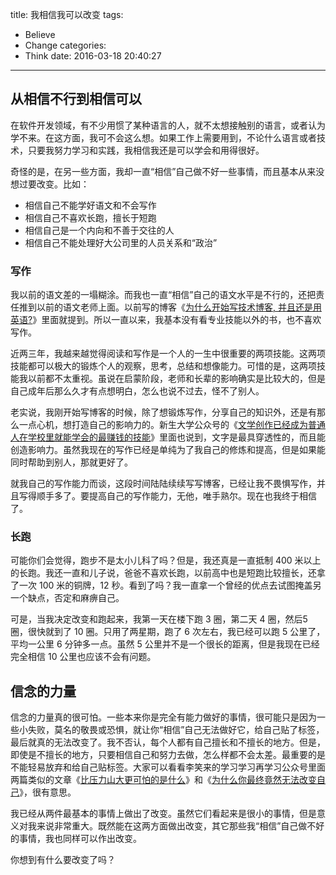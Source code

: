 title: 我相信我可以改变
tags:
  - Believe
  - Change
categories:
  - Think
date: 2016-03-18 20:40:27
---

## 从相信不行到相信可以 

在软件开发领域，有不少用惯了某种语言的人，就不太想接触别的语言，或者认为学不来。在这方面，我可不会这么想。如果工作上需要用到，不论什么语言或者技术，只要我努力学习和实践，我相信我还是可以学会和用得很好。

奇怪的是，在另一些方面，我却一直“相信”自己做不好一些事情，而且基本从来没想过要改变。比如：  

* 相信自己不能学好语文和不会写作  
* 相信自己不喜欢长跑，擅长于短跑  
* 相信自己是一个内向和不善于交往的人  
* 相信自己不能处理好大公司里的人员关系和“政治”  

### 写作

[为什么开始写技术博客, 并且还是用英语?]: http://www.thinkingincrowd.me/2013/01/01/why-i-start-blogging-and-in-english/  
[文学创作已经成为普通人在学校里就能学会的最赚钱的技能]: http://t.cn/RGdHphr  

我以前的语文差的一塌糊涂。而我也一直“相信”自己的语文水平是不行的，还把责任推到以前的语文老师上面。以前写的博客《[为什么开始写技术博客, 并且还是用英语?][]》里面就提到。所以一直以来，我基本没有看专业技能以外的书，也不喜欢写作。

近两三年，我越来越觉得阅读和写作是一个人的一生中很重要的两项技能。这两项技能都可以极大的锻炼个人的观察，思考，总结和想像能力。可惜的是，这两项技能我以前都不太重视。虽说在启蒙阶段，老师和长辈的影响确实是比较大的，但是自己成年后那么久才有点想明白，怎么也说不过去，怪不了别人。  

老实说，我刚开始写博客的时候，除了想锻炼写作，分享自己的知识外，还是有那么一点心机，想打造自己的影响力的。新生大学公众号的《[文学创作已经成为普通人在学校里就能学会的最赚钱的技能][]》里面也说到，文字是最具穿透性的，而且能创造影响力。虽然我现在的写作已经是单纯为了我自己的修炼和提高，但是如果能同时帮助到别人，那就更好了。

就我自己的写作能力而谈，这段时间陆陆续续写写博客，已经让我不畏惧写作，并且写得顺手多了。要提高自己的写作能力，无他，唯手熟尔。现在也我终于相信了。  

### 长跑

可能你们会觉得，跑步不是太小儿科了吗？但是，我还真是一直抵制 400 米以上的长跑。我还一直和儿子说，爸爸不喜欢长跑，以前高中也是短跑比较擅长，还拿了一次 100 米的铜牌，12 秒。看到了吗？我一直拿一个曾经的优点去试图掩盖另一个缺点，否定和麻痹自己。  

可是，当我决定改变和跑起来，我第一天在楼下跑 3 圈，第二天 4 圈，然后5 圈，很快就到了 10 圈。只用了两星期，跑了 6 次左右，我已经可以跑 5 公里了，平均一公里 6 分钟多一点。虽然 5 公里并不是一个很长的距离，但是我现在已经完全相信 10 公里也应该不会有问题。  


## 信念的力量

[比压力山大更可怕的是什么]: http://t.cn/RGdHKeB  

信念的力量真的很可怕。一些本来你是完全有能力做好的事情，很可能只是因为一些小失败，莫名的敬畏或恐惧，就让你“相信”自己无法做好它，给自己贴了标签，最后就真的无法改变了。我不否认，每个人都有自己擅长和不擅长的地方。但是，即使是不擅长的地方，只要相信自己和努力去做，怎么样都不会太差。最重要的是不能轻易放弃和给自己贴标签。大家可以看看李笑来的学习学习再学习公众号里面两篇类似的文章《[比压力山大更可怕的是什么][]》和《[为什么你最终竟然无法改变自己][]》，很有意思。

[为什么你最终竟然无法改变自己]: http://t.cn/RGSvBsT  

我已经从两件最基本的事情上做出了改变。虽然它们看起来是很小的事情，但是意义对我来说非常重大。既然能在这两方面做出改变，其它那些我“相信”自己做不好的事情，我也同样可以作出改变。

你想到有什么要改变了吗？
